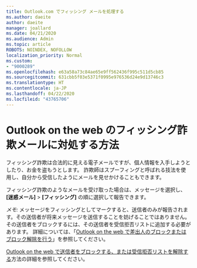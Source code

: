 ```yaml
---
title: Outlook.com でフィッシング メールを処理する
ms.author: daeite
author: daeite
manager: joallard
ms.date: 04/21/2020
ms.audience: Admin
ms.topic: article
ROBOTS: NOINDEX, NOFOLLOW
localization_priority: Normal
ms.custom:
- "9000289"
ms.openlocfilehash: e63a58a73c84ae65e9ff562436f995c511d5cb85
ms.sourcegitcommit: 631cbb5f03e5371f0995e976536d24e9d13746c3
ms.translationtype: HT
ms.contentlocale: ja-JP
ms.lasthandoff: 04/22/2020
ms.locfileid: "43765706"
---
```

# <a name="how-to-deal-with-a-phishing-email-in-outlook-on-the-web"></a>Outlook on the web のフィッシング詐欺メールに対処する方法

フィッシング詐欺は合法的に見える電子メールですが、個人情報を入手しようとしたり、お金を盗もうとします。 詐欺師はスプーフィングと呼ばれる技法を使用し、自分から受信したようにメールを見せかけることもできます。

フィッシング詐欺のようなメールを受け取った場合は、メッセージを選択し、**[迷惑メール]** > **[フィッシング]** の順に選択して報告できます。

*メモ:* メッセージをフィッシングとしてマークすると、送信者のみが報告されます。その送信者が将来メッセージを送信することを妨げることではありません。 その送信者をブロックするには、その送信者を受信拒否リストに追加する必要があります。 詳細については、「[Outlook on the web で差出人のブロックまたはブロック解除を行う](https://support.office.com/article/9bf812d4-6995-4d19-901a-76d6e26939b0)」を参照してください。

[Outlook on the web で送信者をブロックする、または受信拒否リストを解除する](https://support.office.com/article/3d44102b-6ce3-4f7c-a359-b623bec82206)方法の詳細を参照してください。